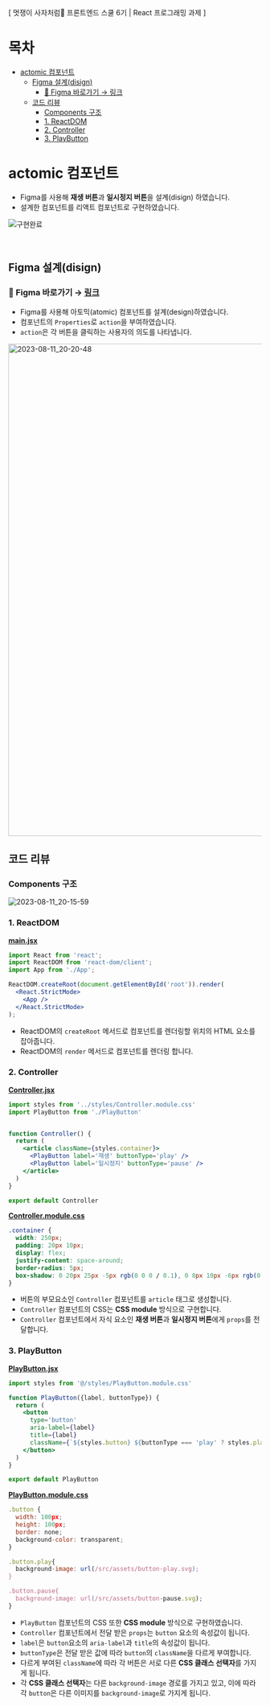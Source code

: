 [ 멋쟁이 사자처럼🦁 프론트엔드 스쿨 6기 | React 프로그래밍 과제  ]
# 목차
- [actomic 컴포넌트](#actomic-컴포넌트)
  - [Figma 설계(disign)](#figma-설계disign)
    - [🔗 Figma 바로가기 → 링크](#-figma-바로가기--링크)
  - [코드 리뷰](#코드-리뷰)
    - [Components 구조](#components-구조)
    - [1. ReactDOM](#1-reactdom)
    - [2. Controller](#2-controller)
    - [3. PlayButton](#3-playbutton)


# actomic 컴포넌트
- Figma를 사용해 **재생 버튼**과 **일시정지 버튼**을 설계(disign) 하였습니다. 
- 설계한 컴포넌트를 리액트 컴포넌트로 구현하였습니다.

  
 ![구현완료](https://github.com/kimInDa/react-homework/assets/105577805/d3b42904-7431-45f5-847b-e4ec6e2826cb)

 <br />

## Figma 설계(disign)
### 🔗 Figma 바로가기 → [링크](https://www.figma.com/file/K5O6SBS0nt3WNYQ6zkQCCd/React-Homework?type=design&node-id=0%3A1&mode=design&t=gpHsPzTH1FGc1mQS-1)

- Figma를 사용해 아토믹(atomic) 컴포넌트를 설계(design)하였습니다.
- 컴포넌트의 ``Properties``로 ``action``을 부여하였습니다.
- ``action``은 각 버튼을 클릭하는 사용자의 의도를 나타냅니다.

<img width="979" alt="2023-08-11_20-20-48" src="https://github.com/kimInDa/react-homework/assets/105577805/ff584218-4f48-4fa7-80b2-660de6323d51">

 <br />

## 코드 리뷰
### Components 구조
![2023-08-11_20-15-59](https://github.com/kimInDa/react-homework/assets/105577805/8dbd53fc-01da-495c-8209-f634cdb8f55a)

### 1. ReactDOM 

[**main.jsx**](https://github.com/kimInDa/react-homework/blob/mission01-atomic/src/main.jsx)

```jsx
import React from 'react';
import ReactDOM from 'react-dom/client';
import App from './App';

ReactDOM.createRoot(document.getElementById('root')).render(
  <React.StrictMode>
    <App />
  </React.StrictMode>
);
```
- ReactDOM의 ``createRoot`` 메서드로 컴포넌트를 렌더링할 위치의 HTML 요소를 잡아줍니다.
- ReactDOM의 ``render`` 메서드로 컴포넌트를 렌더링 합니다.

### 2. Controller
[**Controller.jsx**](https://github.com/kimInDa/react-homework/blob/mission01-atomic/src/components/Controller.jsx)
```jsx
import styles from '../styles/Controller.module.css'
import PlayButton from './PlayButton'


function Controller() {
  return (
    <article className={styles.container}>
      <PlayButton label='재생' buttonType='play' />
      <PlayButton label='일시정지' buttonType='pause' />
    </article>
  )
}

export default Controller
```
[**Controller.module.css**](https://github.com/kimInDa/react-homework/blob/mission01-atomic/src/styles/Controller.module.css)
```css
.container {
  width: 250px;
  padding: 20px 10px;
  display: flex;
  justify-content: space-around;
  border-radius: 5px;
  box-shadow: 0 20px 25px -5px rgb(0 0 0 / 0.1), 0 8px 10px -6px rgb(0 0 0 / 0.1);
}
```
- 버튼의 부모요소인 ``Controller`` 컴포넌트를 ``article`` 태그로 생성합니다.
- ``Controller`` 컴포넌트의 CSS는 **CSS module** 방식으로 구현합니다.
- ``Controller`` 컴포넌트에서 자식 요소인 **재생 버튼**과 **일시정지 버튼**에게 ``props``를 전달합니다.

### 3. PlayButton
[**PlayButton.jsx**](https://github.com/kimInDa/react-homework/blob/mission01-atomic/src/components/PlayButton.jsx)
```jsx
import styles from '@/styles/PlayButton.module.css'

function PlayButton({label, buttonType}) {
  return (
    <button 
      type='button'
      aria-label={label}
      title={label}
      className={`${styles.button} ${buttonType === 'play' ? styles.play : styles.pause}`}>
    </button>
  )
}

export default PlayButton
```
[**PlayButton.module.css**](https://github.com/kimInDa/react-homework/blob/mission01-atomic/src/styles/PlayButton.module.css)
```jsx
.button {
  width: 100px;
  height: 100px;
  border: none;
  background-color: transparent;
}

.button.play{
  background-image: url(/src/assets/button-play.svg);
}

.button.pause{
  background-image: url(/src/assets/button-pause.svg);
}
```
- ``PlayButton`` 컴포넌트의 CSS 또한 **CSS module** 방식으로 구현하였습니다.
- ``Controller`` 컴포넌트에서 전달 받은 ``props``는 ``button`` 요소의 속성값이 됩니다.
- ``label``은 ``button``요소의 ``aria-label``과 ``title``의 속성값이 됩니다.
- ``buttonType``은 전달 받은 값에 따라 ``button``의 ``className``을 다르게 부여합니다.
- 다르게 부여된 ``className``에 따라 각 버튼은 서로 다른 **CSS 클래스 선택자**를 가지게 됩니다.
- 각 **CSS 클래스 선택자**는 다른 ``background-image`` 경로를 가지고 있고, 이에 따라 각 ``button``은 다른 이미지를 ``background-image``로 가지게 됩니다.
